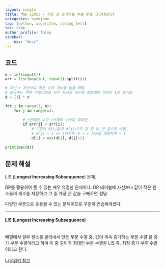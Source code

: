 ```yaml
---
layout: single
title: 백준 11053 - 가장 긴 증가하는 부분 수열 (Python3)
categories: baekjoon
tag: [python, algorithm, coding_test]
toc: true 
author_profile: false
sidebar:
    nav: "docs"
---
```


## 코드

```python
n = int(input())
arr = list(map(int, input().split()))

# 자신 + 자신보다 작은 수의 개수를 담을 배열
# 증가하는 부분 수열이므로 자기 자신도 개수에 포함해야 하므로 1로 초기화
d = [1] * n

for i in range(1, n):
    for j in range(i):
        
        # j번째의 수가 i번째의 수보다 작다면
        if arr[j] < arr[i]:
            # 기존의 d[i]값과 d[j]+1의 값 중 더 큰 값으로 바꿈
            # d[j] + 1 => j까지의 수 + i 자신을 포함하여 + 1
            d[i] = max(d[i], d[j]+1)
            
print(max(d)) 
```



## 문제 해설

LIS (**Longest Increasing Subsequence**) 문제.

DP를 활용하여 풀 수 있는 매우 유명한 문제이다. DP 테이블에 자신보다 값이 작은 원소들의 개수를 저장하고 그 중 가장 큰 값을 구해주면 정답.

다양한 부분으로 응용될 수 있는 문제이므로 꾸준히 연습해야겠다.

---

<div class='notice--success'>
    <h4>
        LIS (Longest Increasing Subsequence) 
    </h4>
    <br/>
배열에서 일부 원소를 골라내서 만든 부분 수열 중, 값이 계속 증가하는 부분 수열 을 증가 부분 수열이라고 하며 이 중 길이가 최대인 부분 수열을 LIS 즉, 최장 증가 부분 수열이라고 한다.
	<br/>
    <br/>
    <a href="https://namu.wiki/w/%EC%B5%9C%EC%9E%A5%20%EC%A6%9D%EA%B0%80%20%EB%B6%80%EB%B6%84%20%EC%88%98%EC%97%B4" class="btn btn--info">나무위키 참고</a><br/>
</div>

